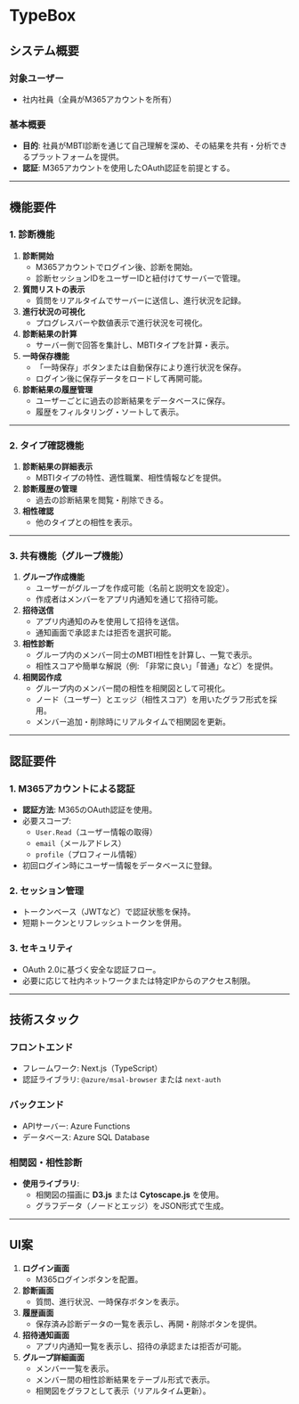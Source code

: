 # **TypeBox**

## **システム概要**

### **対象ユーザー**
- 社内社員（全員がM365アカウントを所有）

### **基本概要**
- **目的**: 社員がMBTI診断を通じて自己理解を深め、その結果を共有・分析できるプラットフォームを提供。
- **認証**: M365アカウントを使用したOAuth認証を前提とする。

---

## **機能要件**

### **1. 診断機能**
1. **診断開始**
   - M365アカウントでログイン後、診断を開始。
   - 診断セッションIDをユーザーIDと紐付けてサーバーで管理。
2. **質問リストの表示**
   - 質問をリアルタイムでサーバーに送信し、進行状況を記録。
3. **進行状況の可視化**
   - プログレスバーや数値表示で進行状況を可視化。
4. **診断結果の計算**
   - サーバー側で回答を集計し、MBTIタイプを計算・表示。
5. **一時保存機能**
   - 「一時保存」ボタンまたは自動保存により進行状況を保存。
   - ログイン後に保存データをロードして再開可能。
6. **診断結果の履歴管理**
   - ユーザーごとに過去の診断結果をデータベースに保存。
   - 履歴をフィルタリング・ソートして表示。

---

### **2. タイプ確認機能**
1. **診断結果の詳細表示**
   - MBTIタイプの特性、適性職業、相性情報などを提供。
2. **診断履歴の管理**
   - 過去の診断結果を閲覧・削除できる。
3. **相性確認**
   - 他のタイプとの相性を表示。

---

### **3. 共有機能（グループ機能）**
1. **グループ作成機能**
   - ユーザーがグループを作成可能（名前と説明文を設定）。
   - 作成者はメンバーをアプリ内通知を通じて招待可能。
2. **招待送信**
   - アプリ内通知のみを使用して招待を送信。
   - 通知画面で承認または拒否を選択可能。
3. **相性診断**
   - グループ内のメンバー同士のMBTI相性を計算し、一覧で表示。
   - 相性スコアや簡単な解説（例: 「非常に良い」「普通」など）を提供。
4. **相関図作成**
   - グループ内のメンバー間の相性を相関図として可視化。
   - ノード（ユーザー）とエッジ（相性スコア）を用いたグラフ形式を採用。
   - メンバー追加・削除時にリアルタイムで相関図を更新。

---

## **認証要件**

### **1. M365アカウントによる認証**
- **認証方法**: M365のOAuth認証を使用。
- 必要スコープ:
  - `User.Read`（ユーザー情報の取得）
  - `email`（メールアドレス）
  - `profile`（プロフィール情報）
- 初回ログイン時にユーザー情報をデータベースに登録。

### **2. セッション管理**
- トークンベース（JWTなど）で認証状態を保持。
- 短期トークンとリフレッシュトークンを併用。

### **3. セキュリティ**
- OAuth 2.0に基づく安全な認証フロー。
- 必要に応じて社内ネットワークまたは特定IPからのアクセス制限。

---

## **技術スタック**

### **フロントエンド**
- フレームワーク: Next.js（TypeScript）
- 認証ライブラリ: `@azure/msal-browser` または `next-auth`

### **バックエンド**
- APIサーバー: Azure Functions
- データベース: Azure SQL Database

### **相関図・相性診断**
- **使用ライブラリ**:
  - 相関図の描画に **D3.js** または **Cytoscape.js** を使用。
  - グラフデータ（ノードとエッジ）をJSON形式で生成。

---

## **UI案**
1. **ログイン画面**
   - M365ログインボタンを配置。
2. **診断画面**
   - 質問、進行状況、一時保存ボタンを表示。
3. **履歴画面**
   - 保存済み診断データの一覧を表示し、再開・削除ボタンを提供。
4. **招待通知画面**
   - アプリ内通知一覧を表示し、招待の承認または拒否が可能。
5. **グループ詳細画面**
   - メンバー一覧を表示。
   - メンバー間の相性診断結果をテーブル形式で表示。
   - 相関図をグラフとして表示（リアルタイム更新）。